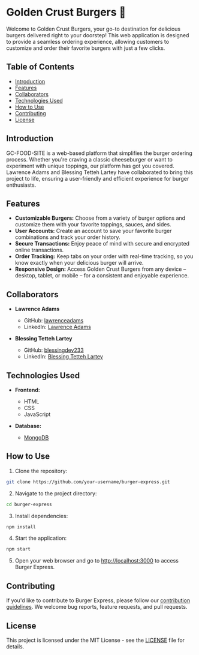 # Golden Crust Burgers 🍔

Welcome to Golden Crust Burgers, your go-to destination for delicious burgers delivered right to your doorstep! This web application is designed to provide a seamless ordering experience, allowing customers to customize and order their favorite burgers with just a few clicks.

## Table of Contents

- [Introduction](#introduction)
- [Features](#features)
- [Collaborators](#collaborators)
- [Technologies Used](#technologies-used)
- [How to Use](#how-to-use)
- [Contributing](#contributing)
- [License](#license)

## Introduction

GC-FOOD-SITE is a web-based platform that simplifies the burger ordering process. Whether you're craving a classic cheeseburger or want to experiment with unique toppings, our platform has got you covered. Lawrence Adams and Blessing Tetteh Lartey have collaborated to bring this project to life, ensuring a user-friendly and efficient experience for burger enthusiasts.

## Features

- **Customizable Burgers:** Choose from a variety of burger options and customize them with your favorite toppings, sauces, and sides.
- **User Accounts:** Create an account to save your favorite burger combinations and track your order history.
- **Secure Transactions:** Enjoy peace of mind with secure and encrypted online transactions.
- **Order Tracking:** Keep tabs on your order with real-time tracking, so you know exactly when your delicious burger will arrive.
- **Responsive Design:** Access Golden Crust Burgers from any device – desktop, tablet, or mobile – for a consistent and enjoyable experience.

## Collaborators

- **Lawrence Adams**
  - GitHub: [lawrenceadams](https://github.com/theclubfoot)
  - LinkedIn: [Lawrence Adams](https://www.linkedin.com/in/lawrenceadams/)
  
- **Blessing Tetteh Lartey**
  - GitHub: [blessingdev233](https://github.com/blessingdev233)
  - LinkedIn: [Blessing Tetteh Lartey](https://www.linkedin.com/in/blessingtettehlartey/)

## Technologies Used

- **Frontend:**
  - HTML
  - CSS
  - JavaScript

  
- **Database:**
  - [MongoDB](https://www.mongodb.com/)

## How to Use

1. Clone the repository:

```bash
git clone https://github.com/your-username/burger-express.git
```

2. Navigate to the project directory:

```bash
cd burger-express
```

3. Install dependencies:

```bash
npm install
```

4. Start the application:

```bash
npm start
```

5. Open your web browser and go to [http://localhost:3000](http://localhost:3000) to access Burger Express.

## Contributing

If you'd like to contribute to Burger Express, please follow our [contribution guidelines](CONTRIBUTING.md). We welcome bug reports, feature requests, and pull requests.

## License

This project is licensed under the MIT License - see the [LICENSE](LICENSE) file for details.
